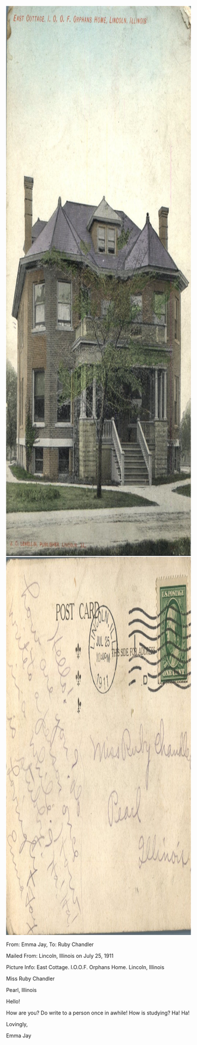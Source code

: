 <html><body><a href="/wp-content/uploads/2014/05/postcard-2014-20140501_17471998_0176.jpg"><img class="alignnone size-full wp-image-540" src="/wp-content/uploads/2014/05/postcard-2014-20140501_17471998_0176.jpg" alt="postcard-2014-20140501_17471998_0176" width="1012" height="1495"></a> <a href="/wp-content/uploads/2014/05/postcard-2014-20140501_17472734_0177.jpg"><img class="alignnone size-full wp-image-541" src="/wp-content/uploads/2014/05/postcard-2014-20140501_17472734_0177.jpg" alt="postcard-2014-20140501_17472734_0177" width="1513" height="1028"></a>



From: Emma Jay, To: Ruby Chandler

Mailed From: Lincoln, Illinois on July 25, 1911

Picture Info: East Cottage. I.O.O.F. Orphans Home. Lincoln, Illinois



Miss Ruby Chandler

Pearl, Illinois



Hello!

How are you? Do write to a person once in awhile! How is studying? Ha! Ha!

Lovingly,

Emma Jay</body></html>